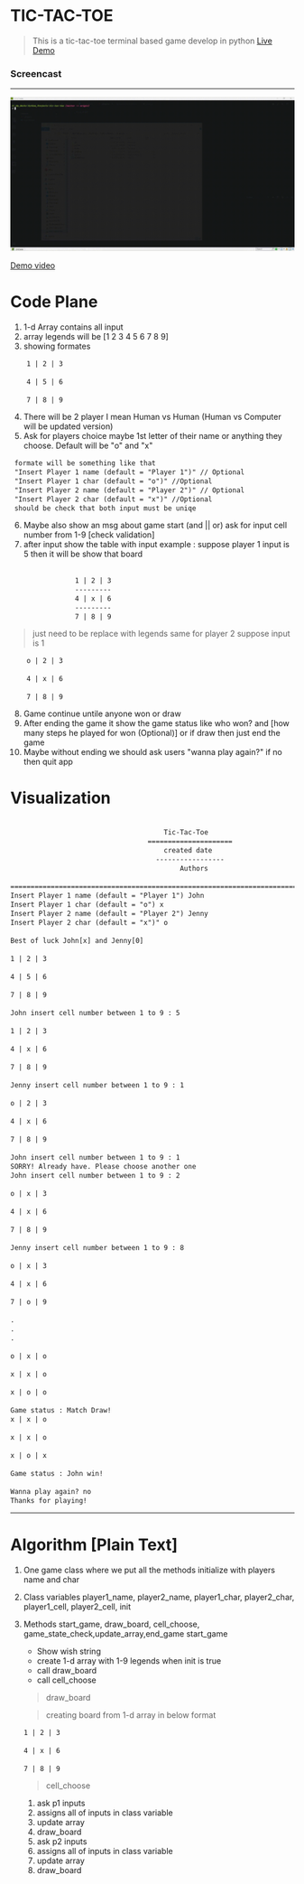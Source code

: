 # TIC-TAC-TOE

> This is a tic-tac-toe terminal based game develop in python [Live Demo](https://Python-version-tic-tac-toe.dipto0321.repl.run)

### Screencast

---

![Python Tic Tac Toe](tictactoe_20181128_215323.gif)

[Demo video](https://www.youtube.com/watch?v=WXxYzQ2ZHbg)

# Code Plane

1.  1-d Array contains all input
2.  array legends will be [1 2 3 4 5 6 7 8 9]
3.  showing formates

```
    1 | 2 | 3

    4 | 5 | 6

    7 | 8 | 9
```

4.  There will be 2 player I mean Human vs Human (Human vs Computer will be updated version)
5.  Ask for players choice maybe 1st letter of their name or anything they choose. Default will be "o" and "x"

```
 formate will be something like that
 "Insert Player 1 name (default = "Player 1")" // Optional
 "Insert Player 1 char (default = "o")" //Optional
 "Insert Player 2 name (default = "Player 2")" // Optional
 "Insert Player 2 char (default = "x")" //Optional
 should be check that both input must be uniqe
```

6.  Maybe also show an msg about game start (and || or) ask for input cell number from 1-9 [check validation]
7.  after input show the table with input
    example : suppose player 1 input is 5 then it will be show that board

```

                1 | 2 | 3
                ---------
                4 | x | 6
                ---------
                7 | 8 | 9

```

> just need to be replace with legends same for player 2 suppose input is 1

```
    o | 2 | 3

    4 | x | 6

    7 | 8 | 9
```

8.  Game continue untile anyone won or draw
9.  After ending the game it show the game status like who won? and [how many steps he played for won (Optional)] or if draw then just end the game
10. Maybe without ending we should ask users "wanna play again?" if no then quit app

# Visualization

```

                                      Tic-Tac-Toe
                                  =====================
                                      created date
                                    -----------------
                                          Authors

===========================================================================================
Insert Player 1 name (default = "Player 1") John
Insert Player 1 char (default = "o") x
Insert Player 2 name (default = "Player 2") Jenny
Insert Player 2 char (default = "x")" o

Best of luck John[x] and Jenny[0]

1 | 2 | 3

4 | 5 | 6

7 | 8 | 9

John insert cell number between 1 to 9 : 5

1 | 2 | 3

4 | x | 6

7 | 8 | 9

Jenny insert cell number between 1 to 9 : 1

o | 2 | 3

4 | x | 6

7 | 8 | 9

John insert cell number between 1 to 9 : 1
SORRY! Already have. Please choose another one
John insert cell number between 1 to 9 : 2

o | x | 3

4 | x | 6

7 | 8 | 9

Jenny insert cell number between 1 to 9 : 8

o | x | 3

4 | x | 6

7 | o | 9

.
.
.

o | x | o

x | x | o

x | o | o

Game status : Match Draw!
x | x | o

x | x | o

x | o | x

Game status : John win!

Wanna play again? no
Thanks for playing!

```

---

# Algorithm [Plain Text]

1.  One game class where we put all the methods initialize with players name and char
2.  Class variables player1_name, player2_name, player1_char, player2_char, player1_cell, player2_cell, init
3.  Methods start_game, draw_board, cell_choose, game_state_check,update_array,end_game
    start_game

    - Show wish string
    - create 1-d array with 1-9 legends when init is true
    - call draw_board
    - call cell_choose

    > draw_board

    > creating board from 1-d array in below format

    ```
    1 | 2 | 3

    4 | x | 6

    7 | 8 | 9
    ```


    > cell_choose

    1. ask p1 inputs
    2. assigns all of inputs in class variable
    3. update array
    4. draw_board
    5. ask p2 inputs
    6. assigns all of inputs in class variable
    7. update array
    8. draw_board
